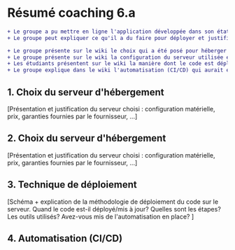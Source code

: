 # Résumé coaching 6.a
```diff
+ Le groupe a pu mettre en ligne l'application développée dans son état actuel
+ Le groupe peut expliquer ce qu'il a du faire pour déployer et justifier les choix. 

+ Le groupe présente sur le wiki le choix qui a été posé pour héberger l'application web : fournisseur, configuration matérielle, prix, garantie, plateforme logicielle, …
+ Le groupe présente sur le wiki la configuration du serveur utilisée et la justifie. 
+ Les étudiants présentent sur le wiki la manière dont le code est déployé en production : moment, étapes, outils et protocoles utilisés, …  
+ Le groupe explique dans le wiki l'automatisation (CI/CD) qui aurait été mis en place.
```

## 1. Choix du serveur d'hébergement

[Présentation et justification du serveur choisi : configuration matérielle, prix, garanties fournies par le fournisseur, ...]

## 2. Choix du serveur d'hébergement

[Présentation et justification du serveur choisi : configuration matérielle, prix, garanties fournies par le fournisseur, ...]

## 3. Technique de déploiement

[Schéma + explication de la méthodologie de déploiement du code sur le serveur.  Quand le code est-il déployé/mis à jour?  Quelles sont les étapes?  Les outils utilisés?  Avez-vous mis de l'automatisation en place? ]

## 4. Automatisation (CI/CD)


